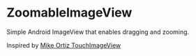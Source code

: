 # ZoomableImageView #

Simple Android ImageView that enables dragging and zooming.

Inspired by [Mike Ortiz TouchImageView](https://github.com/MikeOrtiz/TouchImageView)
